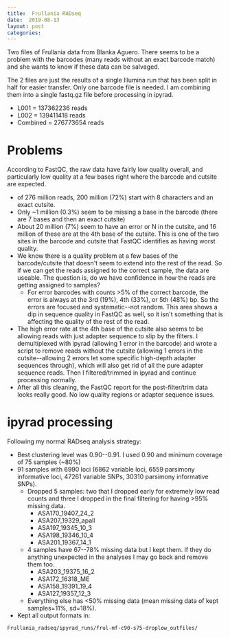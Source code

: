 ```yaml
---
title:  Frullania RADseq
date:  2019-08-13
layout: post
categories:
---
```

Two files of Frullania data from Blanka Aguero. There seems to be a problem with the barcodes (many reads without an exact barcode match) and she wants to know if these data can be salvaged.

The 2 files are just the results of a single Illumina run that has been split in half for easier transfer. Only one barcode file is needed. I am combining them into a single fastq.gz file before processing in ipyrad.
  * L001 = 137362236 reads
  * L002 = 139411418 reads
  * Combined = 276773654 reads

# Problems

According to FastQC, the raw data have fairly low quality overall, and particularly low quality at a few bases right where the barcode and cutsite are expected.
  * of 276 million reads, 200 million (72%) start with 8 characters and an exact cutsite.
  * Only ~1 million (0.3%) seem to be missing a base in the barcode (there are 7 bases and then an exact cutsite)
  * About 20 million (7%) seem to have an error or N in the cutsite, and 16 million of these are at the 4th base of the cutsite. This is one of the two sites in the barcode and cutsite that FastQC identifies as having worst quality.
  * We know there is a quality problem at a few bases of the barcode/cutsite that doesn't seem to extend into the rest of the read. So if we can get the reads assigned to the correct sample, the data are useable. The question is, do we have confidence in how the reads are getting assigned to samples?
    * For error barcodes with counts >5% of the correct barcode, the error is always at the 3rd (19%), 4th (33%), or 5th (48%) bp. So the errors are focused and systematic--not random. This area shows a dip in sequence quality in FastQC as well, so it isn't something that is affecting the quality of the rest of the read.
  * The high error rate at the 4th base of the cutsite also seems to be allowing reads with just adapter sequence to slip by the filters. I demultiplexed with ipyrad (allowing 1 error in the barcode) and wrote a script to remove reads without the cutsite (allowing 1 errors in the cutsite--allowing 2 errors let some specific high-depth adapter sequences through), which will also get rid of all the pure adapter sequence reads. Then I filtered/trimmed in ipyrad and continue processing normally.
  * After all this cleaning, the FastQC report for the post-filter/trim data looks really good. No low quality regions or adapter sequence issues.

# ipyrad processing

Following my normal RADseq analysis strategy:
  * Best clustering level was 0.90--0.91. I used 0.90 and minimum coverage of 75 samples (~80%)
  * 91 samples with 6990 loci (6862 variable loci, 6559 parsimony informative loci, 47261 variable SNPs, 30310 parsimony informative SNPs).
    * Dropped 5 samples: two that I dropped early for extremely low read counts and three I dropped in the final filtering for having >95% missing data.
      * ASA170_19407_24_2
      * ASA207_19329_apall
      * ASA197_19345_10_3
      * ASA198_19346_10_4
      * ASA201_19367_14_1
    * 4 samples have 67--78% missing data but I kept them. If they do anything unexpected in the analyses I may go back and remove them too.
      * ASA203_19375_16_2
      * ASA172_16318_ME
      * ASA158_19391_19_4
      * ASA127_19357_12_3
    * Everything else has <50% missing data (mean missing data of kept samples=11%, sd=18%).
  * Kept all output formats in:
~~~
Frullania_radseq/ipyrad_runs/frul-mf-c90-s75-droplow_outfiles/
~~~

